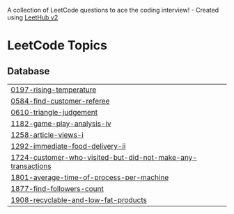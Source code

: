 A collection of LeetCode questions to ace the coding interview! - Created using [LeetHub v2](https://github.com/arunbhardwaj/LeetHub-2.0)
<!---LeetCode Topics Start-->
# LeetCode Topics
## Database
|  |
| ------- |
| [0197-rising-temperature](https://github.com/ritu-tech/leetcode/tree/master/0197-rising-temperature) |
| [0584-find-customer-referee](https://github.com/ritu-tech/leetcode/tree/master/0584-find-customer-referee) |
| [0610-triangle-judgement](https://github.com/ritu-tech/leetcode/tree/master/0610-triangle-judgement) |
| [1182-game-play-analysis-iv](https://github.com/ritu-tech/leetcode/tree/master/1182-game-play-analysis-iv) |
| [1258-article-views-i](https://github.com/ritu-tech/leetcode/tree/master/1258-article-views-i) |
| [1292-immediate-food-delivery-ii](https://github.com/ritu-tech/leetcode/tree/master/1292-immediate-food-delivery-ii) |
| [1724-customer-who-visited-but-did-not-make-any-transactions](https://github.com/ritu-tech/leetcode/tree/master/1724-customer-who-visited-but-did-not-make-any-transactions) |
| [1801-average-time-of-process-per-machine](https://github.com/ritu-tech/leetcode/tree/master/1801-average-time-of-process-per-machine) |
| [1877-find-followers-count](https://github.com/ritu-tech/leetcode/tree/master/1877-find-followers-count) |
| [1908-recyclable-and-low-fat-products](https://github.com/ritu-tech/leetcode/tree/master/1908-recyclable-and-low-fat-products) |
<!---LeetCode Topics End-->